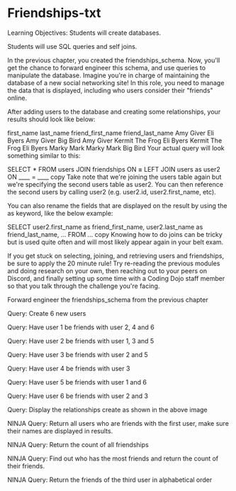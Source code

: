 # Friendships-txt

Learning Objectives:
Students will create databases.

Students will use SQL queries and self joins.

In the previous chapter, you created the friendships_schema. Now, you'll get the chance to forward engineer this schema, and use queries to manipulate the database. Imagine you're in charge of maintaining the database of a new social networking site! In this role, you need to manage the data that is displayed, including who users consider their "friends" online.



After adding users to the database and creating some relationships, your results should look like below:

first_name	last_name	friend_first_name	friend_last_name
Amy	Giver	Eli	Byers
Amy	Giver	Big	Bird
Amy	Giver	Kermit	The Frog
Eli	Byers	Kermit	The Frog
Eli 	Byers	Marky	Mark
Marky 	Mark	Big	Bird
Your actual query will look something similar to this:

SELECT * FROM users 
JOIN friendships ON ____=____ 
LEFT JOIN users as user2 ON ____ = ____
copy
Take note that we're joining the users table again but we're specifying the second users table as user2.  You can then reference the second users by calling user2 (e.g. user2.id, user2.first_name, etc).  

You can also rename the fields that are displayed on the result by using the as keyword, like the below example:   

SELECT user2.first_name as friend_first_name, user2.last_name as friend_last_name, ...  FROM ...
copy
Knowing how to do joins can be tricky but is used quite often and will most likely appear again in your belt exam.



If you get stuck on selecting, joining, and retrieving users and friendships, be sure to apply the 20 minute rule! Try re-reading the previous modules and doing research on your own, then reaching out to your peers on Discord, and finally setting up some time with a Coding Dojo staff member so that you talk through the challenge you're facing.

Forward engineer the friendships_schema from the previous chapter

Query: Create 6 new users

Query: Have user 1 be friends with user 2, 4 and 6

Query: Have user 2 be friends with user 1, 3 and 5

Query: Have user 3 be friends with user 2 and 5

Query: Have user 4 be friends with user 3

Query: Have user 5 be friends with user 1 and 6

Query: Have user 6 be friends with user 2 and 3

Query: Display the relationships create as shown in the above image

NINJA Query: Return all users who are friends with the first user, make sure their names are displayed in results.

NINJA Query: Return the count of all friendships

NINJA Query: Find out who has the most friends and return the count of their friends.

NINJA Query: Return the friends of the third user in alphabetical order
